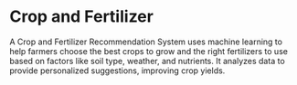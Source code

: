 # Crop and Fertilizer
A Crop and Fertilizer Recommendation System uses machine learning to help farmers choose the best crops to grow and the right fertilizers to use based on factors like soil type, weather, and nutrients. It analyzes data to provide personalized suggestions, improving crop yields.
